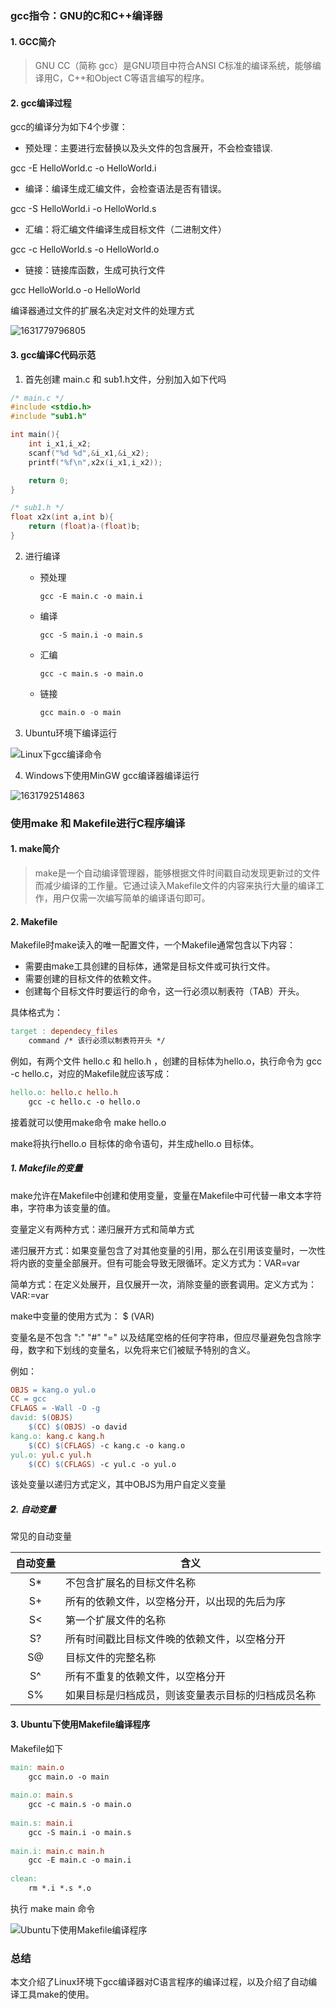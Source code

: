 ### gcc指令：GNU的C和C++编译器

#### 1. GCC简介

> GNU CC（简称 gcc）是GNU项目中符合ANSI C标准的编译系统，能够编译用C，C++和Object C等语言编写的程序。

#### 2. gcc编译过程

gcc的编译分为如下4个步骤：

* 预处理：主要进行宏替换以及头文件的包含展开，不会检查错误.

gcc -E HelloWorld.c -o HelloWorld.i

* 编译：编译生成汇编文件，会检查语法是否有错误。

gcc -S HelloWorld.i -o HelloWorld.s

* 汇编：将汇编文件编译生成目标文件（二进制文件）

gcc -c HelloWorld.s -o HelloWorld.o

* 链接：链接库函数，生成可执行文件

gcc HelloWorld.o -o HelloWorld

编译器通过文件的扩展名决定对文件的处理方式

![1631779796805](C:\Users\Administrator\AppData\Roaming\Typora\typora-user-images\1631779796805.png)

#### 3. gcc编译C代码示范

1. 首先创建 main.c 和 sub1.h文件，分别加入如下代吗

```c
/* main.c */
#include <stdio.h>
#include "sub1.h"

int main(){
	int i_x1,i_x2;
    scanf("%d %d",&i_x1,&i_x2);
	printf("%f\n",x2x(i_x1,i_x2));

	return 0;
}

```

~~~c
/* sub1.h */
float x2x(int a,int b){
	return (float)a-(float)b;
}
~~~

2. 进行编译

   * 预处理

     ~~~
     gcc -E main.c -o main.i
     ~~~

   * 编译

     ~~~
     gcc -S main.i -o main.s
     ~~~

   * 汇编

     ~~~
     gcc -c main.s -o main.o
     ~~~

   * 链接

     ~~~c
     gcc main.o -o main
     ~~~

3. Ubuntu环境下编译运行

![Linux下gcc编译命令](C:\Users\Administrator\Desktop\新建文件夹\Linux下gcc编译命令.png)

4. Windows下使用MinGW gcc编译器编译运行

![1631792514863](C:\Users\Administrator\AppData\Roaming\Typora\typora-user-images\1631792514863.png)



### 使用make 和 Makefile进行C程序编译

#### 1. make简介

> make是一个自动编译管理器，能够根据文件时间戳自动发现更新过的文件而减少编译的工作量。它通过读入Makefile文件的内容来执行大量的编译工作，用户仅需一次编写简单的编译语句即可。

#### 2. Makefile

Makefile时make读入的唯一配置文件，一个Makefile通常包含以下内容：

* 需要由make工具创建的目标体，通常是目标文件或可执行文件。
* 需要创建的目标文件的依赖文件。
* 创建每个目标文件时要运行的命令，这一行必须以制表符（TAB）开头。

具体格式为：

~~~makefile
target : dependecy_files
	command /* 该行必须以制表符开头 */
~~~

例如，有两个文件 hello.c 和 hello.h ，创建的目标体为hello.o，执行命令为 gcc -c hello.c，对应的Makefile就应该写成：

~~~makefile
hello.o: hello.c hello.h
	gcc -c hello.c -o hello.o
~~~

接着就可以使用make命令 make hello.o

make将执行hello.o 目标体的命令语句，并生成hello.o 目标体。

##### 1. Makefile的变量

make允许在Makefile中创建和使用变量，变量在Makefile中可代替一串文本字符串，字符串为该变量的值。

变量定义有两种方式：递归展开方式和简单方式

递归展开方式：如果变量包含了对其他变量的引用，那么在引用该变量时，一次性将内嵌的变量全部展开。但有可能会导致无限循环。定义方式为：VAR=var

简单方式：在定义处展开，且仅展开一次，消除变量的嵌套调用。定义方式为：VAR:=var

make中变量的使用方式为： $ (VAR)

变量名是不包含 ":" "#" "=" 以及结尾空格的任何字符串，但应尽量避免包含除字母，数字和下划线的变量名，以免将来它们被赋予特别的含义。

例如：

~~~makefile
OBJS = kang.o yul.o
CC = gcc
CFLAGS = -Wall -O -g
david: $(OBJS)
	$(CC) $(OBJS) -o david
kang.o: kang.c kang.h
	$(CC) $(CFLAGS) -c kang.c -o kang.o
yul.o: yul.c yul.h
	$(CC) $(CFLAGS) -c yul.c -o yul.o
~~~

该处变量以递归方式定义，其中OBJS为用户自定义变量

##### 2. 自动变量

常见的自动变量

| 自动变量 | 含义                                               |
| :------: | -------------------------------------------------- |
|    S*    | 不包含扩展名的目标文件名称                         |
|    S+    | 所有的依赖文件，以空格分开，以出现的先后为序       |
|    S<    | 第一个扩展文件的名称                               |
|    S?    | 所有时间戳比目标文件晚的依赖文件，以空格分开       |
|    S@    | 目标文件的完整名称                                 |
|    S^    | 所有不重复的依赖文件，以空格分开                   |
|    S%    | 如果目标是归档成员，则该变量表示目标的归档成员名称 |

#### 3. Ubuntu下使用Makefile编译程序

Makefile如下

~~~makefile
main: main.o
	gcc main.o -o main
	
main.o: main.s
	gcc -c main.s -o main.o
	
main.s: main.i
	gcc -S main.i -o main.s
	
main.i: main.c main.h
	gcc -E main.c -o main.i
	
clean:
	rm *.i *.s *.o
~~~

执行 make main 命令

![Ubuntu下使用Makefile编译程序](C:\Users\Administrator\Desktop\新建文件夹\Ubuntu下使用Makefile编译程序.png)

### 总结

本文介绍了Linux环境下gcc编译器对C语言程序的编译过程，以及介绍了自动编译工具make的使用。